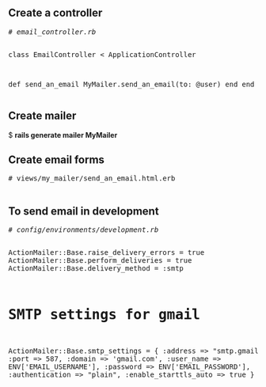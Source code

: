 <h2>Create a controller</h2>
<pre>
<em># email_controller.rb</em>

class EmailController < ApplicationController

  def send_an_email
    MyMailer.send_an_email(to: @user)
  end
end
</pre>

<h2>Create mailer</h2>

$ <b>rails generate mailer MyMailer</b>

<h2>Create email forms</h2>
<pre>
# views/my_mailer/send_an_email.html.erb

</pre>

<h2>To send email in development</h2>
<pre>
<em># config/environments/development.rb</em>

  ActionMailer::Base.raise_delivery_errors = true
  ActionMailer::Base.perform_deliveries = true
  ActionMailer::Base.delivery_method = :smtp
  # SMTP settings for gmail
  ActionMailer::Base.smtp_settings = {
    :address              => "smtp.gmail.com",
    :port                 => 587,
    :domain               => 'gmail.com',
    :user_name            => ENV['EMAIL_USERNAME'],
    :password             => ENV['EMAIL_PASSWORD'],
    :authentication       => "plain",
    :enable_starttls_auto => true
  }
  </pre>
  

